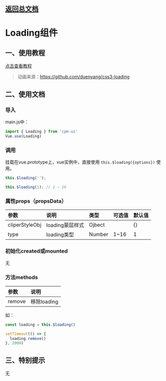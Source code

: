 ## [返回总文档](https://github.com/cpm828/cpm-ui)


# Loading组件

## 一、使用教程
[点击查看教程](https://cpm828.github.io/cpm_ui/demo/index.html#/loading)

> 动画来源：https://github.com/duenyang/css3-loading 


## 二、使用文档
### 导入
main.js中：
```js
import { Loading } from 'cpm-ui'
Vue.use(Loading)
```

### 调用
挂载在vue.prototype上，vue实例中，直接使用 `this.$loading({options})` 使用。
```js
this.$loading('');

this.$loading(1); // 1 ~ 16
```

### 属性props（propsData）
|参数|说明|类型|可选值|默认值|
|:---|:---|:---|:---|:---|
|cliperStyleObj|loading蒙层样式|Ojbect||{}|
|type|loading类型|Number|1~16|1|

### 初始化created或mounted
无

### 方法methods
|参数|说明|
|:---|:---|
|remove|移除loading|

如：
```js
const loading = this.$loading()

setTimeout(() => {
  loading.remove()
}, 2000)
```


## 三、特别提示
无